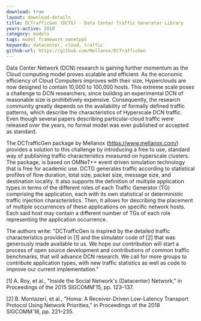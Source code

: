 ```yaml
---
download: true
layout: download-details
title: DCTrafficGen (DCTG) - Data Center Traffic Generator Library
years-active: 2018
category: models
tags: model framework omnetpp5
keywords: datacenter, cloud, traffic
github-url: https://github.com/Mellanox/DCTrafficGen
---
```


Data Center Network (DCN) research is gaining further momentum as the Cloud
computing model proves scalable and efficient. As the economic efficiency of
Cloud Computers improves with their size, Hyperclouds are now designed to
contain 10,000 to 100,000 hosts. This extreme scale poses a challenge to DCN
researchers, since building an experimental DCN of reasonable size is
prohibitively expensive. Consequently, the research community greatly depends on
the availability of formally defined traffic patterns, which describe the
characteristics of Hyperscale DCN traffic. Even though several papers describing
particular-cloud traffic were released over the years, no formal model was ever
published or accepted as standard.

The DCTrafficGen package by Mellanox (https://www.mellanox.com/) provides a
solution to this challenge by introducing a free to use, standard way of
publishing traffic characteristics measured on hyperscale clusters. The package,
is based on OMNeT++ event driven simulation technology that is free for academic
use. DCTG generates traffic according to statistical profiles of flow duration,
total size, packet size, message size, and destination locality. It also
supports the definition of multiple application types in terms of the different
roles of each Traffic Generator (TG) comprising the application, each with its
own statistical or deterministic traffic injection characteristics. Then, it
allows for describing the placement of multiple occurrences of these
applications on specific network hosts. Each said host may contain a different
number of TGs of each role representing the application occurrence.

The authors write: "DCTrafficGen is inspired by the detailed traffic
characteristics provided in [1] and the simulator code of [2] that was
generously made available to us. We hope our contribution will start a process
of open source development and contributions of common traffic benchmarks, that
will advance DCN research. We call for more groups to contribute application
types, with new traffic statistics as well as code to improve our current
implementation."

[1] A. Roy, et al., "Inside the Social Network's (Datacenter) Network," in Proceedings of the 2015 SIGCOMM'15, pp. 123–137.

[2] B. Montazeri, et al., "Homa: A Receiver-Driven Low-Latency Transport Protocol Using Network Priorities," in Proceedings of the 2018 SIGCOMM'18, pp. 221–235.
